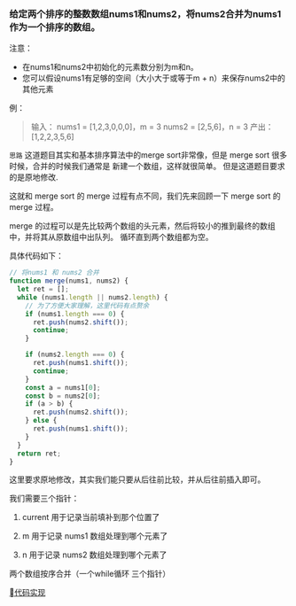 ### 给定两个排序的整数数组nums1和nums2，将nums2合并为nums1作为一个排序的数组。

注意：

* 在nums1和nums2中初始化的元素数分别为m和n。
* 您可以假设nums1有足够的空间（大小大于或等于m + n）来保存nums2中的其他元素

例：

> 输入：
nums1 = [1,2,3,0,0,0]，m = 3
nums2 = [2,5,6]，n = 3
产出：  [1,2,2,3,5,6]



```思路```
这道题目其实和基本排序算法中的merge sort非常像，但是 merge sort 很多时候，合并的时候我们通常是 新建一个数组，这样就很简单。 但是这道题目要求的是原地修改.

这就和 merge sort 的 merge 过程有点不同，我们先来回顾一下 merge sort 的 merge 过程。

merge 的过程可以是先比较两个数组的头元素，然后将较小的推到最终的数组中，并将其从原数组中出队列。 循环直到两个数组都为空。

具体代码如下：

```js
// 将nums1 和 nums2 合并
function merge(nums1, nums2) {
  let ret = [];
  while (nums1.length || nums2.length) {
    // 为了方便大家理解，这里代码有点赘余
    if (nums1.length === 0) {
      ret.push(nums2.shift());
      continue;
    }

    if (nums2.length === 0) {
      ret.push(nums1.shift());
      continue;
    }
    const a = nums1[0];
    const b = nums2[0];
    if (a > b) {
      ret.push(nums2.shift());
    } else {
      ret.push(nums1.shift());
    }
  }
  return ret;
}

```

这里要求原地修改，其实我们能只要从后往前比较，并从后往前插入即可。

我们需要三个指针：

1. current 用于记录当前填补到那个位置了

2. m 用于记录 nums1 数组处理到哪个元素了

3. n 用于记录 nums2 数组处理到哪个元素了

两个数组按序合并（一个while循环 三个指针）

[代码实现](https://github.com/FreemenL/daily-algorithm/blob/master/0609/index.js)

